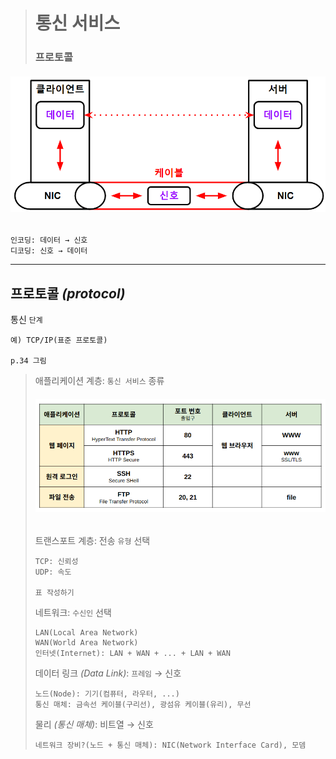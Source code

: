 ># 통신 서비스
>
>### 프로토콜
###### <img src = 'img/통신 서비스.png'>
```angular2html
인코딩: 데이터 → 신호
디코딩: 신호 → 데이터
```
---

## 프로토콜 *(protocol)*
통신 `단계`
```angular2html
예) TCP/IP(표준 프로토콜)

p.34 그림
```
>애플리케이션 계층: `통신 서비스` 종류 
>###### <img src = 'img/애플리케이션 계층.png'>
>
>트랜스포트 계층: 전송 `유형` 선택
>```
>TCP: 신뢰성
>UDP: 속도
>
>표 작성하기
>``` 
>
>네트워크: `수신인` 선택
>```
>LAN(Local Area Network)
>WAN(World Area Network)
>인터넷(Internet): LAN + WAN + ... + LAN + WAN 
>```
> 
>데이터 링크 *(Data Link)*: `프레임` → 신호
>```
>노드(Node): 기기(컴퓨터, 라우터, ...)
>통신 매체: 금속선 케이블(구리선), 광섬유 케이블(유리), 무선 
>``` 
> 
>물리 *(통신 매체)*: 비트열 → 신호
>```
>네트워크 장비?(노드 + 통신 매체): NIC(Network Interface Card), 모뎀
>``` 
> 








